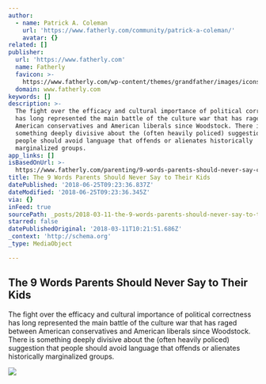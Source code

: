 ```yaml
---
author:
  - name: Patrick A. Coleman
    url: 'https://www.fatherly.com/community/patrick-a-coleman/'
    avatar: {}
related: []
publisher:
  url: 'https://www.fatherly.com'
  name: Fatherly
  favicon: >-
    https://www.fatherly.com/wp-content/themes/grandfather/images/icons/favicon-16x16.png
  domain: www.fatherly.com
keywords: []
description: >-
  The fight over the efficacy and cultural importance of political correctness
  has long represented the main battle of the culture war that has raged between
  American conservatives and American liberals since Woodstock. There is
  something deeply divisive about the (often heavily policed) suggestion that
  people should avoid language that offends or alienates historically
  marginalized groups.
app_links: []
isBasedOnUrl: >-
  https://www.fatherly.com/parenting/9-words-parents-should-never-say-children/?utm_source=pocket&utm_medium=email&utm_campaign=pockethits
title: The 9 Words Parents Should Never Say to Their Kids
datePublished: '2018-06-25T09:23:36.837Z'
dateModified: '2018-06-25T09:23:36.345Z'
via: {}
inFeed: true
sourcePath: _posts/2018-03-11-the-9-words-parents-should-never-say-to-their-kids.md
starred: false
datePublishedOriginal: '2018-03-11T10:21:51.686Z'
_context: 'http://schema.org'
_type: MediaObject

---
```

<article style=""><h1>The 9 Words Parents Should Never Say to Their Kids</h1><p>The fight over the efficacy and cultural importance of political correctness has long represented the main battle of the culture war that has raged between American conservatives and American liberals since Woodstock. There is something deeply divisive about the (often heavily policed) suggestion that people should avoid language that offends or alienates historically marginalized groups.</p><img src="https://images.fatherly.com/wp-content/uploads/2018/01/thingstostopsaying_header.jpg?q=65&amp;fit=crop&amp;crop=entropy&amp;w=1200&amp;h=726" /></article>
